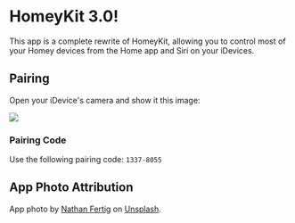 # HomeyKit 3.0!

This app is a complete rewrite of HomeyKit, allowing you to control most of your Homey devices from the Home app and Siri on your iDevices.

## Pairing

Open your iDevice's camera and show it this image:

<img src='assets/qrcode/small.png'/>

### Pairing Code

Use the following pairing code: `1337-8055`

## App Photo Attribution

App photo by [Nathan Fertig](https://unsplash.com/@nathanfertig) on [Unsplash](https://unsplash.com/).
